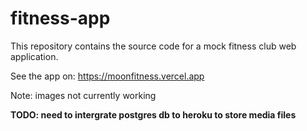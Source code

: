 # fitness-app

This repository contains the source code for a mock fitness club web application.

See the app on:
https://moonfitness.vercel.app


Note: images not currently working

**TODO: need to intergrate postgres db to heroku to store media files**
